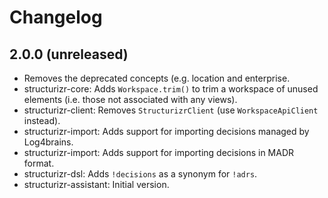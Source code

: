 # Changelog

## 2.0.0 (unreleased)

- Removes the deprecated concepts (e.g. location and enterprise.
- structurizr-core: Adds `Workspace.trim()` to trim a workspace of unused elements (i.e. those not associated with any views).
- structurizr-client: Removes `StructurizrClient` (use `WorkspaceApiClient` instead).
- structurizr-import: Adds support for importing decisions managed by Log4brains.
- structurizr-import: Adds support for importing decisions in MADR format.
- structurizr-dsl: Adds `!decisions` as a synonym for `!adrs`.
- structurizr-assistant: Initial version.

